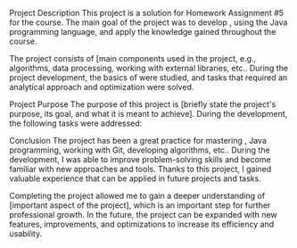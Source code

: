 Project Description
This project is a solution for Homework Assignment #5 for the course. 
The main goal of the project was to develop , 
using the Java programming language, and apply the knowledge gained throughout the course.

The project consists of [main components used in the project, e.g., 
algorithms, data processing, working with external libraries, etc.. 
During the project development, the basics of 
were studied, and tasks that required an analytical approach and optimization were solved.

Project Purpose
The purpose of this project is [briefly state the project's purpose, 
its goal, and what it is meant to achieve]. During the development, the following tasks were addressed:

Conclusion
The project has been a great practice for mastering , 
Java programming, working with Git, developing algorithms, etc.. 
During the development, I was able to improve problem-solving 
skills and become familiar with new approaches and tools. Thanks to this project, 
I gained valuable experience that can be applied in future projects and tasks.

Completing the project allowed me to gain a deeper understanding of 
[important aspect of the project], which is an important step for further professional growth. 
In the future, the project can be expanded with new features, improvements, and optimizations to increase its efficiency and usability.
